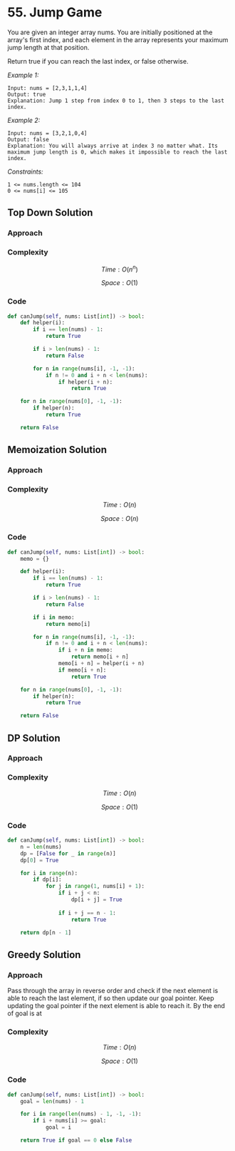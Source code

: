 # 55. Jump Game
You are given an integer array nums. You are initially positioned at the array's first index, and each element in the array represents your maximum jump length at that position.

Return true if you can reach the last index, or false otherwise.

*Example 1:*

```
Input: nums = [2,3,1,1,4]
Output: true
Explanation: Jump 1 step from index 0 to 1, then 3 steps to the last index.
```

*Example 2:*

```
Input: nums = [3,2,1,0,4]
Output: false
Explanation: You will always arrive at index 3 no matter what. Its maximum jump length is 0, which makes it impossible to reach the last index.
```

*Constraints:*

```
1 <= nums.length <= 104
0 <= nums[i] <= 105
```

## Top Down Solution

### Approach
<!-- Describe your approach to solving the problem. -->

### Complexity
$$Time: O(n^n)$$

$$Space: O(1)$$

### Code
```py
def canJump(self, nums: List[int]) -> bool:
    def helper(i):
        if i == len(nums) - 1:
            return True

        if i > len(nums) - 1:
            return False

        for n in range(nums[i], -1, -1):
            if n != 0 and i + n < len(nums):
                if helper(i + n):
                    return True

    for n in range(nums[0], -1, -1):
        if helper(n):
            return True

    return False
```

## Memoization Solution

### Approach
<!-- Describe your approach to solving the problem. -->

### Complexity
$$Time: O(n)$$

$$Space: O(n)$$

### Code
```py
def canJump(self, nums: List[int]) -> bool:
    memo = {}

    def helper(i):
        if i == len(nums) - 1:
            return True

        if i > len(nums) - 1:
            return False

        if i in memo:
            return memo[i]

        for n in range(nums[i], -1, -1):
            if n != 0 and i + n < len(nums):
                if i + n in memo:
                    return memo[i + n]
                memo[i + n] = helper(i + n)
                if memo[i + n]:
                    return True

    for n in range(nums[0], -1, -1):
        if helper(n):
            return True

    return False
```

## DP Solution

### Approach
<!-- Describe your approach to solving the problem. -->

### Complexity
$$Time: O(n)$$

$$Space: O(1)$$

### Code
```py
def canJump(self, nums: List[int]) -> bool:
    n = len(nums)
    dp = [False for _ in range(n)]
    dp[0] = True

    for i in range(n):
        if dp[i]:
            for j in range(1, nums[i] + 1):
                if i + j < n:
                    dp[i + j] = True
                
                if i + j == n - 1:
                    return True

    return dp[n - 1]
```

## Greedy Solution

### Approach
Pass through the array in reverse order and check if the next element is able to reach the last element, if so then update our goal pointer. Keep updating the goal pointer if the next element is able to reach it. By the end of goal is at

### Complexity
$$Time: O(n)$$

$$Space: O(1)$$

### Code
```py
def canJump(self, nums: List[int]) -> bool:
    goal = len(nums) - 1

    for i in range(len(nums) - 1, -1, -1):
        if i + nums[i] >= goal:
            goal = i

    return True if goal == 0 else False
```
